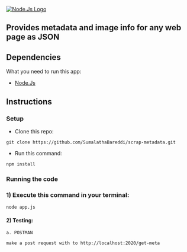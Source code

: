 [![Node.Js  Logo](http://sub1.kevinchisholm.com/blog/images/node-js-logo.png)](https://nodejs.org/)


## Provides metadata and image info for any web page as JSON 

## Dependencies

What you need to run this app:

* [Node.Js](https://nodejs.org)

## Instructions

### Setup

* Clone this repo:

```
git clone https://github.com/SumalathaBareddi/scrap-metadata.git
```

* Run this command:

```
npm install
```

### Running the code

### 1) Execute this command in your terminal:

```
node app.js
```

#### 2) Testing:

```
a. POSTMAN

make a post request with to http://localhost:2020/get-meta 
```
